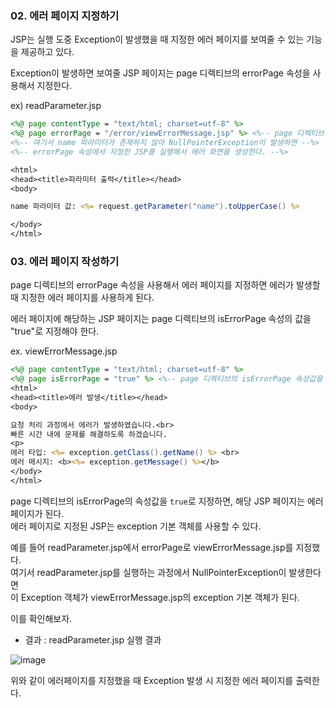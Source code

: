 ### 02. 에러 페이지 지정하기

JSP는 실행 도중 Exception이 발생했을 때 지정한 에러 페이지를 보여줄 수 있는 기능을 제공하고 있다.  

Exception이 발생하면 보여줄 JSP 페이지는 page 디렉티브의 errorPage 속성을 사용해서 지정한다. 

ex) readParameter.jsp 
``` jsp
<%@ page contentType = "text/html; charset=utf-8" %>
<%@ page errorPage = "/error/viewErrorMessage.jsp" %> <%-- page 디렉티브의 errorPage 속성 지정 --%>
<%-- 여기서 name 파라미터가 존재하지 않아 NullPointerException이 발생하면 --%>
<%-- errorPage 속성에서 지정한 JSP를 실행해서 에러 화면을 생성한다. --%>

<html>
<head><title>파라미터 출력</title></head>
<body>

name 파라미터 값: <%= request.getParameter("name").toUpperCase() %>

</body>
</html>
```

### 03. 에러 페이지 작성하기

page 디렉티브의 errorPage 속성을 사용해서 에러 페이지를 지정하면 에러가 발생할 때 지정한 에러 페이지를 사용하게 된다.

에러 페이지에 해당하는 JSP 페이지는 page 디렉티브의 isErrorPage 속성의 값을 "true"로 지정해야 한다. 

ex. viewErrorMessage.jsp 

``` jsp 
<%@ page contentType = "text/html; charset=utf-8" %>
<%@ page isErrorPage = "true" %> <%-- page 디렉티브의 isErrorPage 속성값을 true로 지정 --%>
<html>
<head><title>에러 발생</title></head>
<body>

요청 처리 과정에서 에러가 발생하였습니다.<br>
빠른 시간 내에 문제를 해결하도록 하겠습니다.
<p>
에러 타입: <%= exception.getClass().getName() %> <br>
에러 메시지: <b><%= exception.getMessage() %></b>
</body>
</html>
```

page 디렉티브의 isErrorPage의 속성값을 `true`로 지정하면, 해당 JSP 페이지는 에러 페이지가 된다.  
에러 페이지로 지정된 JSP는 exception 기본 객체를 사용할 수 있다. 

예를 들어 readParameter.jsp에서 errorPage로 viewErrorMessage.jsp를 지정했다.  
여기서 readParameter.jsp를 실행하는 과정에서 NullPointerException이 발생한다면  
이 Exception 객체가 viewErrorMessage.jsp의 exception 기본 객체가 된다. 

이를 확인해보자. 

- 결과 : readParameter.jsp 실행 결과 

![image](https://user-images.githubusercontent.com/64796257/148721543-0e2945e5-5118-403f-aa8a-b9b8034329ce.png)

위와 같이 에러페이지를 지정했을 때 Exception 발생 시 지정한 에러 페이지를 출력한다. 



























